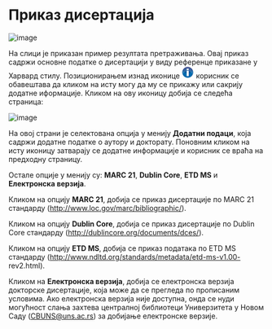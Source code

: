 # Приказ дисертација 
 
 ![image](https://user-images.githubusercontent.com/29538544/164968680-c7570a3c-0931-4d73-9250-fdec9aacff68.png)
 
На слици је приказан пример резултата претраживања. Овај приказ садржи основне податке о дисертацији у виду референце приказане у Харвард стилу. Позиционирањем изнад иконице ![image](../images/info.png) корисник се обавештава да кликом на исту могу да му се прикажу или сакрију додатне иформације. Кликом на ову иконицу добија се следећа страница: 

![image](https://user-images.githubusercontent.com/29538544/164968949-16216ce6-7b58-4365-b2c9-bec85adf493d.png)
 
На овој страни је селектована опција у менију **Додатни подаци**, која садржи додатне податке о аутору и докторату. Поновним кликом на исту иконицу затварају се додатне информације и корисник се враћа на предходну страницу. 

Остале опције у менију су: **MARC 21**, **Dublin Core**, **ETD MS** и **Електронска верзија**.

Кликом на опцију **MARC 21**, добија се приказ дисертације по MARC 21 стандарду (http://www.loc.gov/marc/bibliographic/). 

Кликом на опцију **Dublin Core**, добија се приказ дисертације по Dublin Core стандарду (http://dublincore.org/documents/dces/).

Кликом  на опцију **ETD MS**, добија се приказ података по ETD MS стандарду (http://www.ndltd.org/standards/metadata/etd-ms-v1.00- rev2.html). 

Кликом на **Електронска верзија**, добија се електронска верзија докторске дисертације, која може да се прегледа по прописаним условима. Ако електронска верзија није доступна, онда се нуди могућност слања захтева централној библиотеци Универзитета у Новом Саду (CBUNS@uns.ac.rs) за добијање електронске верзије. 
